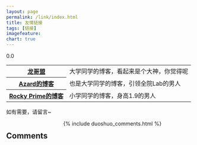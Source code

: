 ```yaml
---
layout: page
permalink: /link/index.html
title: 友情链接
tags: [链接]
imagefeature: 
chart: true
---
```


0.0

<table align='center'>
<tr>
<th><a href='http://www.flygon.net/'>龙哥盟</a></th>
<td>大学同学的博客，看起来是个大神，你觉得呢</td>
</tr>
<tr>
<th><a href='http://azard.me/'>Azard的博客</a></th>
<td>也是大学同学的博客，引领全院Lab的男人</td>
</tr>
<tr>
<th><a href="http://marsrocky.github.io/">Rocky Prime的博客</a></th>
<td>小学同学的博客，身高1.9的男人</td>
</tr>
</table>

如有需要，请留言~
        
<div class="cf"></div>

<section class="summer-disqus row">
<div class="small-12 columns">
<h1 class="summer-comments-header">Comments</h1>
<div id="disqus_thread"></div>
{% include duoshuo_comments.html %}
</div>
</section>
